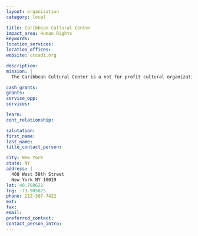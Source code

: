 ```yaml
---
layout: organization
category: local

title: Caribbean Cultural Center
impact_area: Human Rights
keywords: 
location_services: 
location_offices: 
website: cccadi.org

description: 
mission: |
  The Caribbean Cultural Center is a not for profit cultural organization based in New York City dedicated to promoting and promulgating the cultures of people of African Descent brought before and after the Transatlantic Slave Trade. Through concerts, gallery tours, workshops, performances, conferences, professional development sessions, spiritual gatherings, and teaching artists residencies, we support teachers, and students across New York to learn and grow through the arts.

cash_grants: 
grants: 
service_opp: 
services: 

learn: 
cont_relationship: 

salutation: 
first_name: 
last_name: 
title_contact_person: 

city: New York
state: NY
address: |
  408 West 58th Street     
  New York NY 10019
lat: 40.768622
lng: -73.985825
phone: 212-307-7422
ext: 
fax: 
email: 
preferred_contact: 
contact_person_intro: 
---
```


